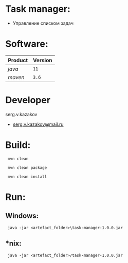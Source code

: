 # Task manager:
* Управление списком задач

# Software:
Product | Version
--- | ---
*java* | `11`
*maven* | `3.6`

# Developer
 serg.v.kazakov
 * serg.v.kazakov@mail.ru

# Build:
```
 mvn clean
```
```
 mvn clean package
```
```
 mvn clean install 
```

# Run:
## Windows:
```
 java -jar <artefact_folder>\task-manager-1.0.0.jar
```
## *nix:
```
 java -jar <artefact_folder>/task-manager-1.0.0.jar
```

